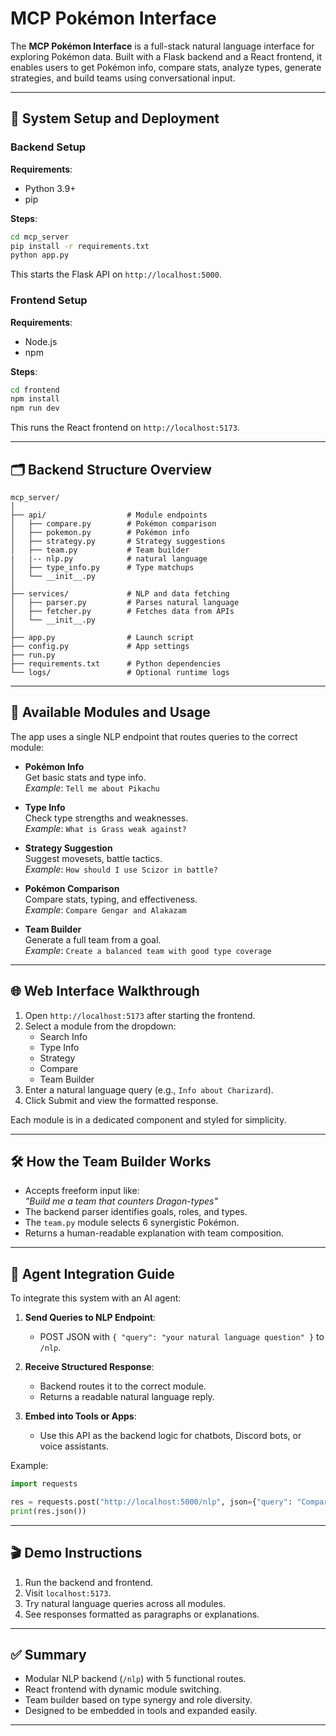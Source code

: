 
# MCP Pokémon Interface

The **MCP Pokémon Interface** is a full-stack natural language interface for exploring Pokémon data. Built with a Flask backend and a React frontend, it enables users to get Pokémon info, compare stats, analyze types, generate strategies, and build teams using conversational input.

---

## 🔧 System Setup and Deployment

### Backend Setup

**Requirements**:
- Python 3.9+
- pip

**Steps**:
```bash
cd mcp_server
pip install -r requirements.txt
python app.py
```

This starts the Flask API on `http://localhost:5000`.

### Frontend Setup

**Requirements**:
- Node.js
- npm

**Steps**:
```bash
cd frontend
npm install
npm run dev
```

This runs the React frontend on `http://localhost:5173`.

---

## 🗂 Backend Structure Overview

```
mcp_server/
│
├── api/                  # Module endpoints
│   ├── compare.py        # Pokémon comparison
│   ├── pokemon.py        # Pokémon info
│   ├── strategy.py       # Strategy suggestions
│   ├── team.py           # Team builder
|   |-- nlp.py            # natural language
│   ├── type_info.py      # Type matchups
│   └── __init__.py
│
├── services/             # NLP and data fetching
│   ├── parser.py         # Parses natural language
│   ├── fetcher.py        # Fetches data from APIs
│   └── __init__.py
│
├── app.py                # Launch script
├── config.py             # App settings
├── run.py                
├── requirements.txt      # Python dependencies
└── logs/                 # Optional runtime logs
```

---

## 🧠 Available Modules and Usage

The app uses a single NLP endpoint that routes queries to the correct module:

- **Pokémon Info**  
  Get basic stats and type info.  
  _Example_: `Tell me about Pikachu`

- **Type Info**  
  Check type strengths and weaknesses.  
  _Example_: `What is Grass weak against?`

- **Strategy Suggestion**  
  Suggest movesets, battle tactics.  
  _Example_: `How should I use Scizor in battle?`

- **Pokémon Comparison**  
  Compare stats, typing, and effectiveness.  
  _Example_: `Compare Gengar and Alakazam`

- **Team Builder**  
  Generate a full team from a goal.  
  _Example_: `Create a balanced team with good type coverage`

---

## 🌐 Web Interface Walkthrough

1. Open `http://localhost:5173` after starting the frontend.
2. Select a module from the dropdown:
   - Search Info
   - Type Info
   - Strategy
   - Compare
   - Team Builder
3. Enter a natural language query (e.g., `Info about Charizard`).
4. Click Submit and view the formatted response.

Each module is in a dedicated component and styled for simplicity.

---

## 🛠 How the Team Builder Works

- Accepts freeform input like:  
  _"Build me a team that counters Dragon-types"_  
- The backend parser identifies goals, roles, and types.
- The `team.py` module selects 6 synergistic Pokémon.
- Returns a human-readable explanation with team composition.

---

## 🤖 Agent Integration Guide

To integrate this system with an AI agent:

1. **Send Queries to NLP Endpoint**:
   - POST JSON with `{ "query": "your natural language question" }` to `/nlp`.

2. **Receive Structured Response**:
   - Backend routes it to the correct module.
   - Returns a readable natural language reply.

3. **Embed into Tools or Apps**:
   - Use this API as the backend logic for chatbots, Discord bots, or voice assistants.

Example:
```python
import requests

res = requests.post("http://localhost:5000/nlp", json={"query": "Compare Garchomp and Salamence"})
print(res.json())
```

---

## 🎬 Demo Instructions

1. Run the backend and frontend.
2. Visit `localhost:5173`.
3. Try natural language queries across all modules.
4. See responses formatted as paragraphs or explanations.

---

## ✅ Summary

- Modular NLP backend (`/nlp`) with 5 functional routes.
- React frontend with dynamic module switching.
- Team builder based on type synergy and role diversity.
- Designed to be embedded in tools and expanded easily.

---
